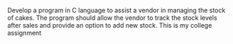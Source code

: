 Develop a program in C language to assist a vendor in managing the stock of cakes. The program should allow the vendor to track the stock levels after sales and provide an option to add new stock.
This is my college assignment 
